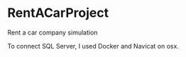 # RentACarProject
Rent a car company simulation

To connect SQL Server, I used Docker and Navicat on osx.

